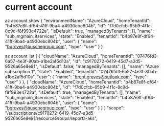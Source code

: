 # current account
az account show 
{
  "environmentName": "AzureCloud",
  "homeTenantId": "b4b87e8f-df64-41ff-9ba4-a4930ebc804b",
  "id": "f7d0cfcb-65b9-4f1c-8c9d-f8f993e4722a",
  "isDefault": true,
  "managedByTenants": [],
  "name": "sub_mgmain_itservices",
  "state": "Enabled",
  "tenantId": "b4b87e8f-df64-41ff-9ba4-a4930ebc804b",
  "user": {
    "name": "bgroves@buschegroup.com",
    "type": "user"
  }
}

az account list
[
  {
    "cloudName": "AzureCloud",
    "homeTenantId": "07476fd3-6a57-4e3f-80ab-a1be2af5d10a",
    "id": "c9170272-6419-45d7-a3d5-9526a65e8e91",
    "isDefault": false,
    "managedByTenants": [],
    "name": "Azure subscription 1",
    "state": "Enabled",
    "tenantId": "07476fd3-6a57-4e3f-80ab-a1be2af5d10a",
    "user": {
      "name": "brent.groves@outlook.com",
      "type": "user"
    }
  },
  {
    "cloudName": "AzureCloud",
    "homeTenantId": "b4b87e8f-df64-41ff-9ba4-a4930ebc804b",
    "id": "f7d0cfcb-65b9-4f1c-8c9d-f8f993e4722a",
    "isDefault": true,
    "managedByTenants": [],
    "name": "sub_mgmain_itservices",
    "state": "Enabled",
    "tenantId": "b4b87e8f-df64-41ff-9ba4-a4930ebc804b",
    "user": {
      "name": "bgroves@buschegroup.com",
      "type": "user"
    }
  }
]
  "scope": "/subscriptions/c9170272-6419-45d7-a3d5-9526a65e8e91/resourceGroups/reports-aks",
